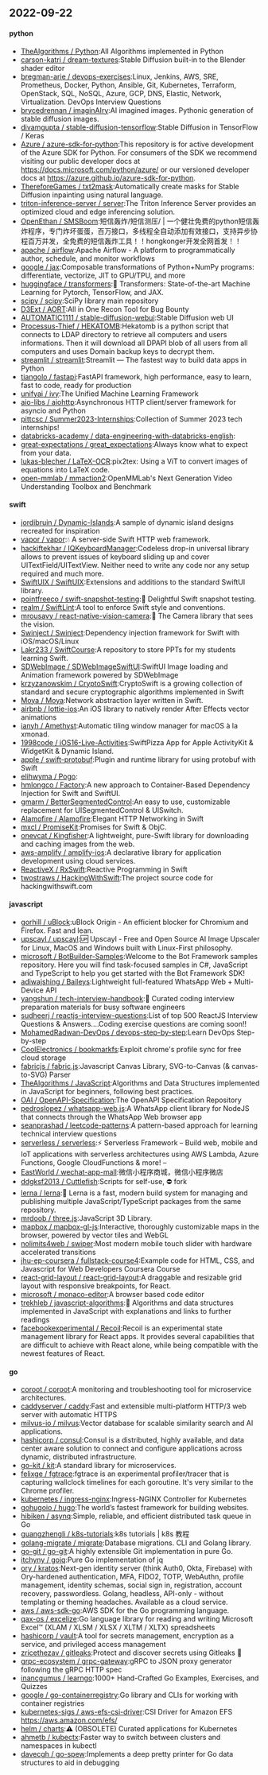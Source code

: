 ## 2022-09-22

#### python
* [TheAlgorithms / Python](https://github.com/TheAlgorithms/Python):All Algorithms implemented in Python
* [carson-katri / dream-textures](https://github.com/carson-katri/dream-textures):Stable Diffusion built-in to the Blender shader editor
* [bregman-arie / devops-exercises](https://github.com/bregman-arie/devops-exercises):Linux, Jenkins, AWS, SRE, Prometheus, Docker, Python, Ansible, Git, Kubernetes, Terraform, OpenStack, SQL, NoSQL, Azure, GCP, DNS, Elastic, Network, Virtualization. DevOps Interview Questions
* [brycedrennan / imaginAIry](https://github.com/brycedrennan/imaginAIry):AI imagined images. Pythonic generation of stable diffusion images.
* [divamgupta / stable-diffusion-tensorflow](https://github.com/divamgupta/stable-diffusion-tensorflow):Stable Diffusion in TensorFlow / Keras
* [Azure / azure-sdk-for-python](https://github.com/Azure/azure-sdk-for-python):This repository is for active development of the Azure SDK for Python. For consumers of the SDK we recommend visiting our public developer docs at https://docs.microsoft.com/python/azure/ or our versioned developer docs at https://azure.github.io/azure-sdk-for-python.
* [ThereforeGames / txt2mask](https://github.com/ThereforeGames/txt2mask):Automatically create masks for Stable Diffusion inpainting using natural language.
* [triton-inference-server / server](https://github.com/triton-inference-server/server):The Triton Inference Server provides an optimized cloud and edge inferencing solution.
* [OpenEthan / SMSBoom](https://github.com/OpenEthan/SMSBoom):短信轰炸/短信测压/ | 一个健壮免费的python短信轰炸程序，专门炸坏蛋蛋，百万接口，多线程全自动添加有效接口，支持异步协程百万并发，全免费的短信轰炸工具！！hongkonger开发全网首发！！
* [apache / airflow](https://github.com/apache/airflow):Apache Airflow - A platform to programmatically author, schedule, and monitor workflows
* [google / jax](https://github.com/google/jax):Composable transformations of Python+NumPy programs: differentiate, vectorize, JIT to GPU/TPU, and more
* [huggingface / transformers](https://github.com/huggingface/transformers):🤗
Transformers: State-of-the-art Machine Learning for Pytorch, TensorFlow, and JAX.
* [scipy / scipy](https://github.com/scipy/scipy):SciPy library main repository
* [D3Ext / AORT](https://github.com/D3Ext/AORT):All in One Recon Tool for Bug Bounty
* [AUTOMATIC1111 / stable-diffusion-webui](https://github.com/AUTOMATIC1111/stable-diffusion-webui):Stable Diffusion web UI
* [Processus-Thief / HEKATOMB](https://github.com/Processus-Thief/HEKATOMB):Hekatomb is a python script that connects to LDAP directory to retrieve all computers and users informations. Then it will download all DPAPI blob of all users from all computers and uses Domain backup keys to decrypt them.
* [streamlit / streamlit](https://github.com/streamlit/streamlit):Streamlit — The fastest way to build data apps in Python
* [tiangolo / fastapi](https://github.com/tiangolo/fastapi):FastAPI framework, high performance, easy to learn, fast to code, ready for production
* [unifyai / ivy](https://github.com/unifyai/ivy):The Unified Machine Learning Framework
* [aio-libs / aiohttp](https://github.com/aio-libs/aiohttp):Asynchronous HTTP client/server framework for asyncio and Python
* [pittcsc / Summer2023-Internships](https://github.com/pittcsc/Summer2023-Internships):Collection of Summer 2023 tech internships!
* [databricks-academy / data-engineering-with-databricks-english](https://github.com/databricks-academy/data-engineering-with-databricks-english):
* [great-expectations / great_expectations](https://github.com/great-expectations/great_expectations):Always know what to expect from your data.
* [lukas-blecher / LaTeX-OCR](https://github.com/lukas-blecher/LaTeX-OCR):pix2tex: Using a ViT to convert images of equations into LaTeX code.
* [open-mmlab / mmaction2](https://github.com/open-mmlab/mmaction2):OpenMMLab's Next Generation Video Understanding Toolbox and Benchmark

#### swift
* [jordibruin / Dynamic-Islands](https://github.com/jordibruin/Dynamic-Islands):A sample of dynamic island designs recreated for inspiration
* [vapor / vapor](https://github.com/vapor/vapor):💧
A server-side Swift HTTP web framework.
* [hackiftekhar / IQKeyboardManager](https://github.com/hackiftekhar/IQKeyboardManager):Codeless drop-in universal library allows to prevent issues of keyboard sliding up and cover UITextField/UITextView. Neither need to write any code nor any setup required and much more.
* [SwiftUIX / SwiftUIX](https://github.com/SwiftUIX/SwiftUIX):Extensions and additions to the standard SwiftUI library.
* [pointfreeco / swift-snapshot-testing](https://github.com/pointfreeco/swift-snapshot-testing):📸
Delightful Swift snapshot testing.
* [realm / SwiftLint](https://github.com/realm/SwiftLint):A tool to enforce Swift style and conventions.
* [mrousavy / react-native-vision-camera](https://github.com/mrousavy/react-native-vision-camera):📸
The Camera library that sees the vision.
* [Swinject / Swinject](https://github.com/Swinject/Swinject):Dependency injection framework for Swift with iOS/macOS/Linux
* [Lakr233 / SwiftCourse](https://github.com/Lakr233/SwiftCourse):A repository to store PPTs for my students learning Swift.
* [SDWebImage / SDWebImageSwiftUI](https://github.com/SDWebImage/SDWebImageSwiftUI):SwiftUI Image loading and Animation framework powered by SDWebImage
* [krzyzanowskim / CryptoSwift](https://github.com/krzyzanowskim/CryptoSwift):CryptoSwift is a growing collection of standard and secure cryptographic algorithms implemented in Swift
* [Moya / Moya](https://github.com/Moya/Moya):Network abstraction layer written in Swift.
* [airbnb / lottie-ios](https://github.com/airbnb/lottie-ios):An iOS library to natively render After Effects vector animations
* [ianyh / Amethyst](https://github.com/ianyh/Amethyst):Automatic tiling window manager for macOS à la xmonad.
* [1998code / iOS16-Live-Activities](https://github.com/1998code/iOS16-Live-Activities):SwiftPizza App for Apple ActivityKit & WidgetKit & Dynamic Island.
* [apple / swift-protobuf](https://github.com/apple/swift-protobuf):Plugin and runtime library for using protobuf with Swift
* [elihwyma / Pogo](https://github.com/elihwyma/Pogo):
* [hmlongco / Factory](https://github.com/hmlongco/Factory):A new approach to Container-Based Dependency Injection for Swift and SwiftUI.
* [gmarm / BetterSegmentedControl](https://github.com/gmarm/BetterSegmentedControl):An easy to use, customizable replacement for UISegmentedControl & UISwitch.
* [Alamofire / Alamofire](https://github.com/Alamofire/Alamofire):Elegant HTTP Networking in Swift
* [mxcl / PromiseKit](https://github.com/mxcl/PromiseKit):Promises for Swift & ObjC.
* [onevcat / Kingfisher](https://github.com/onevcat/Kingfisher):A lightweight, pure-Swift library for downloading and caching images from the web.
* [aws-amplify / amplify-ios](https://github.com/aws-amplify/amplify-ios):A declarative library for application development using cloud services.
* [ReactiveX / RxSwift](https://github.com/ReactiveX/RxSwift):Reactive Programming in Swift
* [twostraws / HackingWithSwift](https://github.com/twostraws/HackingWithSwift):The project source code for hackingwithswift.com

#### javascript
* [gorhill / uBlock](https://github.com/gorhill/uBlock):uBlock Origin - An efficient blocker for Chromium and Firefox. Fast and lean.
* [upscayl / upscayl](https://github.com/upscayl/upscayl):🆙
Upscayl - Free and Open Source AI Image Upscaler for Linux, MacOS and Windows built with Linux-First philosophy.
* [microsoft / BotBuilder-Samples](https://github.com/microsoft/BotBuilder-Samples):Welcome to the Bot Framework samples repository. Here you will find task-focused samples in C#, JavaScript and TypeScript to help you get started with the Bot Framework SDK!
* [adiwajshing / Baileys](https://github.com/adiwajshing/Baileys):Lightweight full-featured WhatsApp Web + Multi-Device API
* [yangshun / tech-interview-handbook](https://github.com/yangshun/tech-interview-handbook):💯
Curated coding interview preparation materials for busy software engineers
* [sudheerj / reactjs-interview-questions](https://github.com/sudheerj/reactjs-interview-questions):List of top 500 ReactJS Interview Questions & Answers....Coding exercise questions are coming soon!!
* [MohamedRadwan-DevOps / devops-step-by-step](https://github.com/MohamedRadwan-DevOps/devops-step-by-step):Learn DevOps Step-by-step
* [CoolElectronics / bookmarkfs](https://github.com/CoolElectronics/bookmarkfs):Exploit chrome's profile sync for free cloud storage
* [fabricjs / fabric.js](https://github.com/fabricjs/fabric.js):Javascript Canvas Library, SVG-to-Canvas (& canvas-to-SVG) Parser
* [TheAlgorithms / JavaScript](https://github.com/TheAlgorithms/JavaScript):Algorithms and Data Structures implemented in JavaScript for beginners, following best practices.
* [OAI / OpenAPI-Specification](https://github.com/OAI/OpenAPI-Specification):The OpenAPI Specification Repository
* [pedroslopez / whatsapp-web.js](https://github.com/pedroslopez/whatsapp-web.js):A WhatsApp client library for NodeJS that connects through the WhatsApp Web browser app
* [seanprashad / leetcode-patterns](https://github.com/seanprashad/leetcode-patterns):A pattern-based approach for learning technical interview questions
* [serverless / serverless](https://github.com/serverless/serverless):⚡
Serverless Framework – Build web, mobile and IoT applications with serverless architectures using AWS Lambda, Azure Functions, Google CloudFunctions & more! –
* [EastWorld / wechat-app-mall](https://github.com/EastWorld/wechat-app-mall):微信小程序商城，微信小程序微店
* [ddgksf2013 / Cuttlefish](https://github.com/ddgksf2013/Cuttlefish):Scripts for self-use,
⛔️
fork
* [lerna / lerna](https://github.com/lerna/lerna):🐉
Lerna is a fast, modern build system for managing and publishing multiple JavaScript/TypeScript packages from the same repository.
* [mrdoob / three.js](https://github.com/mrdoob/three.js):JavaScript 3D Library.
* [mapbox / mapbox-gl-js](https://github.com/mapbox/mapbox-gl-js):Interactive, thoroughly customizable maps in the browser, powered by vector tiles and WebGL
* [nolimits4web / swiper](https://github.com/nolimits4web/swiper):Most modern mobile touch slider with hardware accelerated transitions
* [jhu-ep-coursera / fullstack-course4](https://github.com/jhu-ep-coursera/fullstack-course4):Example code for HTML, CSS, and Javascript for Web Developers Coursera Course
* [react-grid-layout / react-grid-layout](https://github.com/react-grid-layout/react-grid-layout):A draggable and resizable grid layout with responsive breakpoints, for React.
* [microsoft / monaco-editor](https://github.com/microsoft/monaco-editor):A browser based code editor
* [trekhleb / javascript-algorithms](https://github.com/trekhleb/javascript-algorithms):📝
Algorithms and data structures implemented in JavaScript with explanations and links to further readings
* [facebookexperimental / Recoil](https://github.com/facebookexperimental/Recoil):Recoil is an experimental state management library for React apps. It provides several capabilities that are difficult to achieve with React alone, while being compatible with the newest features of React.

#### go
* [coroot / coroot](https://github.com/coroot/coroot):A monitoring and troubleshooting tool for microservice architectures.
* [caddyserver / caddy](https://github.com/caddyserver/caddy):Fast and extensible multi-platform HTTP/3 web server with automatic HTTPS
* [milvus-io / milvus](https://github.com/milvus-io/milvus):Vector database for scalable similarity search and AI applications.
* [hashicorp / consul](https://github.com/hashicorp/consul):Consul is a distributed, highly available, and data center aware solution to connect and configure applications across dynamic, distributed infrastructure.
* [go-kit / kit](https://github.com/go-kit/kit):A standard library for microservices.
* [felixge / fgtrace](https://github.com/felixge/fgtrace):fgtrace is an experimental profiler/tracer that is capturing wallclock timelines for each goroutine. It's very similar to the Chrome profiler.
* [kubernetes / ingress-nginx](https://github.com/kubernetes/ingress-nginx):Ingress-NGINX Controller for Kubernetes
* [gohugoio / hugo](https://github.com/gohugoio/hugo):The world’s fastest framework for building websites.
* [hibiken / asynq](https://github.com/hibiken/asynq):Simple, reliable, and efficient distributed task queue in Go
* [guangzhengli / k8s-tutorials](https://github.com/guangzhengli/k8s-tutorials):k8s tutorials | k8s 教程
* [golang-migrate / migrate](https://github.com/golang-migrate/migrate):Database migrations. CLI and Golang library.
* [go-git / go-git](https://github.com/go-git/go-git):A highly extensible Git implementation in pure Go.
* [itchyny / gojq](https://github.com/itchyny/gojq):Pure Go implementation of jq
* [ory / kratos](https://github.com/ory/kratos):Next-gen identity server (think Auth0, Okta, Firebase) with Ory-hardened authentication, MFA, FIDO2, TOTP, WebAuthn, profile management, identity schemas, social sign in, registration, account recovery, passwordless. Golang, headless, API-only - without templating or theming headaches. Available as a cloud service.
* [aws / aws-sdk-go](https://github.com/aws/aws-sdk-go):AWS SDK for the Go programming language.
* [qax-os / excelize](https://github.com/qax-os/excelize):Go language library for reading and writing Microsoft Excel™ (XLAM / XLSM / XLSX / XLTM / XLTX) spreadsheets
* [hashicorp / vault](https://github.com/hashicorp/vault):A tool for secrets management, encryption as a service, and privileged access management
* [zricethezav / gitleaks](https://github.com/zricethezav/gitleaks):Protect and discover secrets using Gitleaks
🔑
* [grpc-ecosystem / grpc-gateway](https://github.com/grpc-ecosystem/grpc-gateway):gRPC to JSON proxy generator following the gRPC HTTP spec
* [inancgumus / learngo](https://github.com/inancgumus/learngo):1000+ Hand-Crafted Go Examples, Exercises, and Quizzes
* [google / go-containerregistry](https://github.com/google/go-containerregistry):Go library and CLIs for working with container registries
* [kubernetes-sigs / aws-efs-csi-driver](https://github.com/kubernetes-sigs/aws-efs-csi-driver):CSI Driver for Amazon EFS https://aws.amazon.com/efs/
* [helm / charts](https://github.com/helm/charts):⚠️
(OBSOLETE) Curated applications for Kubernetes
* [ahmetb / kubectx](https://github.com/ahmetb/kubectx):Faster way to switch between clusters and namespaces in kubectl
* [davecgh / go-spew](https://github.com/davecgh/go-spew):Implements a deep pretty printer for Go data structures to aid in debugging
